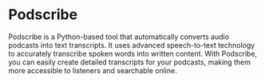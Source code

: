 # Podscribe
Podscribe is a Python-based tool that automatically converts audio podcasts into text transcripts. It uses advanced speech-to-text technology to accurately transcribe spoken words into written content. With Podscribe, you can easily create detailed transcripts for your podcasts, making them more accessible to listeners and searchable online.
